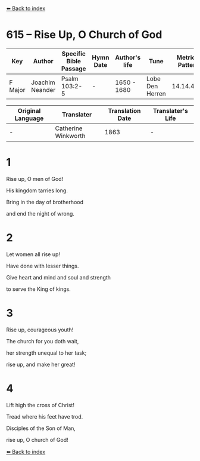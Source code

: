 [⬅️ Back to index](../README.md)

# 615 – Rise Up, O Church of God

Key | Author   | Specific Bible Passage     |Hymn Date |Author's life |Tune |Metrical Pattern   |Composer/Source                                                                                        
-- | --------- | ---------------------------|----------|--------------|-----|-------------------|-------------   
F Major  | Joachim Neander      | Psalm 103:2-5 | -  | 1650 - 1680 | Lobe Den Herren | 14.14.4.7.8 | Chorale Book for England, 1863 

Original Language | Translater | Translation Date   | Translater's Life     
----------------- | --------- | --------------------|-------------   
\-  | Catherine Winkworth      | 1863 | -  | 1827 - 1878 



# 1

Rise up, O men of God!

His kingdom tarries long.

Bring in the day of brotherhood

and end the night of wrong.



# 2

Let women all rise up!

Have done with lesser things.

Give heart and mind and soul and strength

to serve the King of kings.



# 3

Rise up, courageous youth!

The church for you doth wait,

her strength unequal to her task;

rise up, and make her great!



# 4

Lift high the cross of Christ!

Tread where his feet have trod.

Disciples of the Son of Man,

rise up, O church of God!

[⬅️ Back to index](../README.md)
